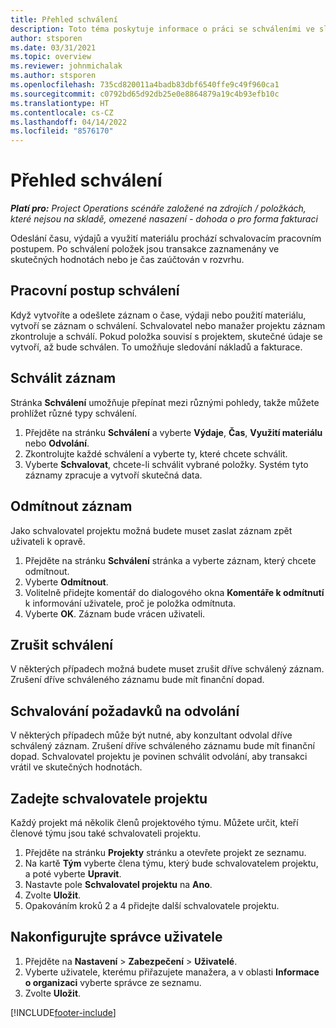 ```yaml
---
title: Přehled schválení
description: Toto téma poskytuje informace o práci se schváleními ve službě Project Operations.
author: stsporen
ms.date: 03/31/2021
ms.topic: overview
ms.reviewer: johnmichalak
ms.author: stsporen
ms.openlocfilehash: 735cd820011a4badb83dbf6540ffe9c49f960ca1
ms.sourcegitcommit: c0792bd65d92db25e0e8864879a19c4b93efb10c
ms.translationtype: HT
ms.contentlocale: cs-CZ
ms.lasthandoff: 04/14/2022
ms.locfileid: "8576170"
---
```

# <a name="approvals-overview"></a>Přehled schválení

_**Platí pro:** Project Operations scénáře založené na zdrojích / položkách, které nejsou na skladě, omezené nasazení - dohoda o pro forma fakturaci_

Odeslání času, výdajů a využití materiálu prochází schvalovacím pracovním postupem. Po schválení položek jsou transakce zaznamenány ve skutečných hodnotách nebo je čas zaúčtován v rozvrhu.

## <a name="approvals-workflow"></a>Pracovní postup schválení
Když vytvoříte a odešlete záznam o čase, výdaji nebo použití materiálu, vytvoří se záznam o schválení. Schvalovatel nebo manažer projektu záznam zkontroluje a schválí. Pokud položka souvisí s projektem, skutečné údaje se vytvoří, až bude schválen. To umožňuje sledování nákladů a fakturace.

## <a name="approve-an-entry"></a>Schválit záznam
Stránka **Schválení** umožňuje přepínat mezi různými pohledy, takže můžete prohlížet různé typy schválení.
  
1. Přejděte na stránku **Schválení** a vyberte **Výdaje**, **Čas**, **Využití materiálu** nebo **Odvolání**.
2. Zkontrolujte každé schválení a vyberte ty, které chcete schválit.
3. Vyberte **Schvalovat**, chcete-li schválit vybrané položky.
Systém tyto záznamy zpracuje a vytvoří skutečná data.

## <a name="reject-an-entry"></a>Odmítnout záznam
Jako schvalovatel projektu možná budete muset zaslat záznam zpět uživateli k opravě.
  
1. Přejděte na stránku **Schválení** stránka a vyberte záznam, který chcete odmítnout. 
2. Vyberte **Odmítnout**.
3. Volitelně přidejte komentář do dialogového okna **Komentáře k odmítnutí** k informování uživatele, proč je položka odmítnuta.
4. Vyberte **OK**. Záznam bude vrácen uživateli.
  
## <a name="cancel-approval"></a>Zrušit schválení
V některých případech možná budete muset zrušit dříve schválený záznam. Zrušení dříve schváleného záznamu bude mít finanční dopad. 

## <a name="approving-recall-requests"></a>Schvalování požadavků na odvolání
V některých případech může být nutné, aby konzultant odvolal dříve schválený záznam. Zrušení dříve schváleného záznamu bude mít finanční dopad. Schvalovatel projektu je povinen schválit odvolání, aby transakci vrátil ve skutečných hodnotách.

## <a name="specify-project-approvers"></a>Zadejte schvalovatele projektu
Každý projekt má několik členů projektového týmu. Můžete určit, kteří členové týmu jsou také schvalovateli projektu.

1. Přejděte na stránku **Projekty** stránku a otevřete projekt ze seznamu.
2. Na kartě **Tým** vyberte člena týmu, který bude schvalovatelem projektu, a poté vyberte **Upravit**.
3. Nastavte pole **Schvalovatel projektu** na **Ano**.
4. Zvolte **Uložit**.
5. Opakováním kroků 2 a 4 přidejte další schvalovatele projektu.

## <a name="configure-the-users-manager"></a>Nakonfigurujte správce uživatele

1. Přejděte na **Nastavení** > **Zabezpečení** > **Uživatelé**.
2. Vyberte uživatele, kterému přiřazujete manažera, a v oblasti **Informace o organizaci** vyberte správce ze seznamu. 
3. Zvolte **Uložit**.




[!INCLUDE[footer-include](../includes/footer-banner.md)]
